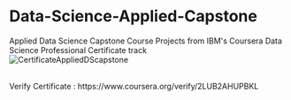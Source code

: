 # Data-Science-Applied-Capstone
Applied Data Science Capstone Course Projects from IBM's Coursera Data Science Professional Certificate track
<br>
![CertificateAppliedDScapstone](https://user-images.githubusercontent.com/106101591/210152072-421fb856-3309-4c9b-aa8a-14eaf18a2132.png)

<br>
Verify Certificate : https://www.coursera.org/verify/2LUB2AHUPBKL

